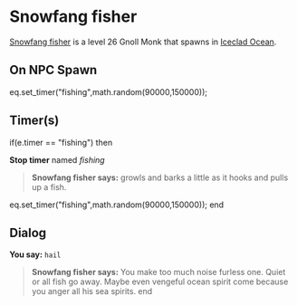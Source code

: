 # Snowfang fisher



[Snowfang fisher](/npc/110047) is a level 26 Gnoll Monk that spawns in [Iceclad Ocean](/zone/110).



## On NPC Spawn

eq.set_timer("fishing",math.random(90000,150000));


## Timer(s)

if(e.timer == "fishing") then


**Stop timer** named *fishing*


>**Snowfang fisher says:** growls and barks a little as it hooks and pulls up a fish.


eq.set_timer("fishing",math.random(90000,150000));
end



## Dialog

**You say:** `hail`



>**Snowfang fisher says:** You make too much noise furless one.  Quiet or all fish go away.  Maybe even vengeful ocean spirit come because you anger all his sea spirits.
end